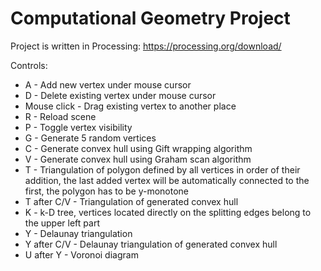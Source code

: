 Computational Geometry Project
==============================

Project is written in Processing: https://processing.org/download/

Controls:
* A - Add new vertex under mouse cursor
* D - Delete existing vertex under mouse cursor
* Mouse click - Drag existing vertex to another place
* R - Reload scene
* P - Toggle vertex visibility
* G - Generate 5 random vertices
* C - Generate convex hull using Gift wrapping algorithm
* V - Generate convex hull using Graham scan algorithm
* T - Triangulation of polygon defined by all vertices in order of their addition, the last added vertex will be automatically
connected to the first, the polygon has to be y-monotone
* T after C/V - Triangulation of generated convex hull
* K - k-D tree, vertices located directly on the splitting edges belong to the upper left part
* Y - Delaunay triangulation
* Y after C/V - Delaunay triangulation of generated convex hull
* U after Y - Voronoi diagram
